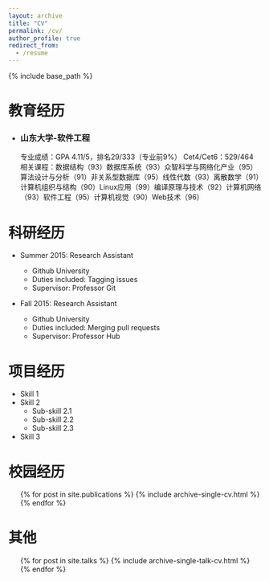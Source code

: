 ```yaml
---
layout: archive
title: "CV"
permalink: /cv/
author_profile: true
redirect_from:
  - /resume
---
```


{% include base_path %}

教育经历
======
* ### 山东大学-软件工程            
  专业成绩：GPA 4.11/5，排名29/333（专业前9%）
  Cet4/Cet6：529/464
  相关课程：数据结构（93）数据库系统（93）众智科学与网络化产业（95）算法设计与分析（91）非关系型数据库（95）线性代数（93）离散数学（91）计算机组织与结构（90）Linux应用（99）编译原理与技术（92）计算机网络（93）软件工程（95）计算机视觉（90）Web技术（96） 

科研经历
======
* Summer 2015: Research Assistant
  * Github University
  * Duties included: Tagging issues
  * Supervisor: Professor Git

* Fall 2015: Research Assistant
  * Github University
  * Duties included: Merging pull requests
  * Supervisor: Professor Hub
  
项目经历
======
* Skill 1
* Skill 2
  * Sub-skill 2.1
  * Sub-skill 2.2
  * Sub-skill 2.3
* Skill 3

校园经历
======
  <ul>{% for post in site.publications %}
    {% include archive-single-cv.html %}
  {% endfor %}</ul>
  
其他
======
  <ul>{% for post in site.talks %}
    {% include archive-single-talk-cv.html %}
  {% endfor %}</ul>
  
